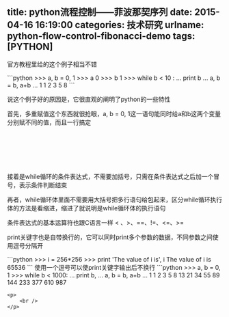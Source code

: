 title: python流程控制——菲波那契序列
date: 2015-04-16 16:19:00
categories: 技术研究
urlname: python-flow-control-fibonacci-demo
tags: [PYTHON]
---
<p>
	官方教程里给的这个例子相当不错
</p>
```python
&gt;&gt;&gt; a, b = 0, 1
&gt;&gt;&gt; a
0
&gt;&gt;&gt; b
1
&gt;&gt;&gt; while b &lt; 10 :
...     print b
...     a, b = b, a+b
... 
1
1
2
3
5
8
```
<p>
	说这个例子好的原因是，它很直观的阐明了python的一些特性
</p>
首先，多重赋值这个东西就很抢眼，a, b = 0, 1这一语句能同时给a和b这两个变量分别赋不同的值，而且一行搞定
<p>
	<br />
</p>
<p>
	<!--more-->
</p>
<p>
	<br />
</p>
<p>
	<br />
</p>
<p>
	接着是while循环的条件表达式，不需要加括号，只需在条件表达式之后加一个冒号，表示条件判断结束
</p>
<p>
	再者，while循环体里面不需要用大括号把多行语句给包起来，区分while循环执行体的方法是看缩进，缩进了就说明是while循环体的执行语句
</p>
<p>
	条件表达式的基本运算符也跟C语言一样<span id="__kindeditor_bookmark_start_7__"> &lt; 、&gt;、==、!=、&lt;=、&gt;=</span> 
</p>
<p>
	print关键字也是自带换行的，它可以同时print多个参数的数据，不同参数之间使用逗号分隔开
</p>
```python
&gt;&gt;&gt; i = 256*256
&gt;&gt;&gt; print 'The value of i is', i
The value of i is 65536
```
使用一个逗号可以使print关键字输出后不换行
```python
&gt;&gt;&gt; a, b = 0, 1
&gt;&gt;&gt; while b &lt; 1000:
...     print b,
...     a, b = b, a+b
... 
1 1 2 3 5 8 13 21 34 55 89 144 233 377 610 987

```
<p>
	<br />
</p>
